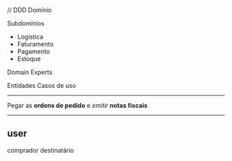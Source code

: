  // DDD
 Domínio

 Subdomínios
   - Logística
   - Faturamento
   - Pagamento
   - Estoque

 Domain Experts

 Entidades
 Casos de uso

 ----
 Pegar as **ordens de pedido** e *emitir* **notas fiscais**

 ----
 user
 ----
 comprador
 destinatário